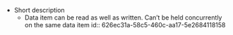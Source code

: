 - Short description
	- Data item can be read as well as written. Can’t be held concurrently on the same data item
	  id:: 626ec31a-58c5-460c-aa17-5e2684118158